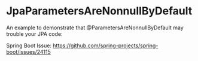# JpaParametersAreNonnullByDefault
An example to demonstrate that @ParametersAreNonnullByDefault may trouble your JPA code:

Spring Boot Issue: https://github.com/spring-projects/spring-boot/issues/24115
